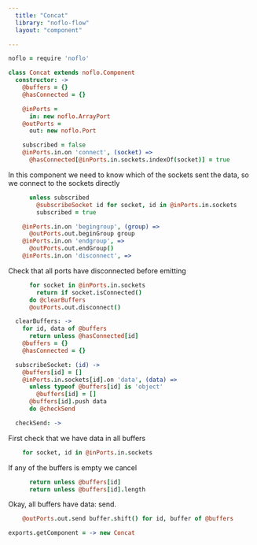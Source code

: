 ```yaml
---
  title: "Concat"
  library: "noflo-flow"
  layout: "component"

---
```


```coffeescript
noflo = require 'noflo'

class Concat extends noflo.Component
  constructor: ->
    @buffers = {}
    @hasConnected = {}

    @inPorts =
      in: new noflo.ArrayPort
    @outPorts =
      out: new noflo.Port

    subscribed = false
    @inPorts.in.on 'connect', (socket) =>
      @hasConnected[@inPorts.in.sockets.indexOf(socket)] = true

```
In this component we need to know which of the sockets
sent the data, so we connect to the sockets directly

```coffeescript
      unless subscribed
        @subscribeSocket id for socket, id in @inPorts.in.sockets
        subscribed = true

    @inPorts.in.on 'begingroup', (group) =>
      @outPorts.out.beginGroup group
    @inPorts.in.on 'endgroup', =>
      @outPorts.out.endGroup()
    @inPorts.in.on 'disconnect', =>
```
Check that all ports have disconnected before emitting

```coffeescript
      for socket in @inPorts.in.sockets
        return if socket.isConnected()
      do @clearBuffers
      @outPorts.out.disconnect()

  clearBuffers: ->
    for id, data of @buffers
      return unless @hasConnected[id]
    @buffers = {}
    @hasConnected = {}

  subscribeSocket: (id) ->
    @buffers[id] = []
    @inPorts.in.sockets[id].on 'data', (data) =>
      unless typeof @buffers[id] is 'object'
        @buffers[id] = []
      @buffers[id].push data
      do @checkSend

  checkSend: ->
```
First check that we have data in all buffers

```coffeescript
    for socket, id in @inPorts.in.sockets
```
If any of the buffers is empty we cancel

```coffeescript
      return unless @buffers[id]
      return unless @buffers[id].length

```
Okay, all buffers have data: send.

```coffeescript
    @outPorts.out.send buffer.shift() for id, buffer of @buffers

exports.getComponent = -> new Concat

```